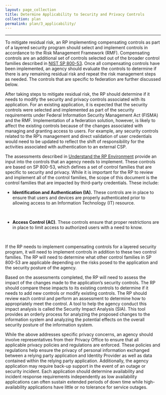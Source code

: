 ```yaml
---
layout: page_collection
title: Determine Applicability to Security and Privacy Controls
collection: plan
permalink: plan/3_applicability/
---
```

<script>
$(function() {
  $( "#accordion" ).accordion({
    heightStyle: "content",
    collapsible: "true",
    active: "false"
  });
});
</script>
-------------------------------------------------------------

To mitigate residual risk, an RP implementing compensating controls as part of a layered security program should select and implement controls in accordance to the Risk Management Framework (RMF). Compensating controls are an additional set of controls selected out of the broader control families described in [NIST SP 800-53](http://nvlpubs.nist.gov/nistpubs/SpecialPublications/NIST.SP.800-53r4.pdf). Once all compensating controls have been implemented, an agency should evaluate the controls to determine if there is any remaining residual risk and repeat the risk management steps as needed. The controls that are specific to federation are further discussed below.

After taking steps to mitigate residual risk, the RP should determine if it needs to modify the security and privacy controls associated with its application. For an existing application, it is expected that the security controls were selected and implemented as part of the security requirements under Federal Information Security Management Act (FISMA) and the RMF. Implementation of a federation solution, however, is likely to affect the existing controls because of the changes associated with managing and granting access to users. For example, any security controls related to the RP’s management and direct validation of user credentials would need to be updated to reflect the shift of responsibility for the activities associated with authentication to an external CSP. 

The assessments described in [Understand the RP Environment](../2_environment) provide an input into the controls that an agency needs to implement. These controls are based on SP 800-53, which defines a set of control families that are specific to security and privacy. While it is important for the RP to review and implement all of the control families, the scope of this document is the control families that are impacted by third-party credentials. These include:

* **Identification and Authentication (IA).** These controls are in place to ensure that users and devices are properly authenticated prior to allowing access to an Information Technology (IT) resource.
<br>

* **Access Control (AC)**. These controls ensure that proper restrictions are in place to limit access to authorized users with a need to know.
<br>

If the RP needs to implement compensating controls for a layered security program, it will need to implement controls in addition to these two control families. The RP will need to determine what other control families in SP 800-53 are applicable depending on the risks posed to the application and the security posture of the agency.

Based on the assessments completed, the RP will need to assess the impact of the changes made to the application’s security controls. The RP should compare these impacts to its existing controls to determine if it needs to add new controls or modify existing controls. The RP should review each control and perform an assessment to determine how to appropriately meet the control. A tool to help the agency conduct this impact analysis is called the Security Impact Analysis (SIA). This tool provides an orderly process for analyzing the proposed changes to the information system and analyzing the potential effects on the overall security posture of the information system.

While the above addresses specific privacy concerns, an agency should involve representatives from their Privacy Office to ensure that all applicable privacy policies and regulations are enforced. These policies and regulations help ensure the privacy of personal information exchanged between a relying party application and Identity Provider as well as data contained within the relying party application. Additionally, the agency application may require back-up support in the event of an outage or security incident. Each application should determine availability and incident response requirements independently as low availability applications can often sustain extended periods of down time while high-availability applications have little or no tolerance for service outages.









